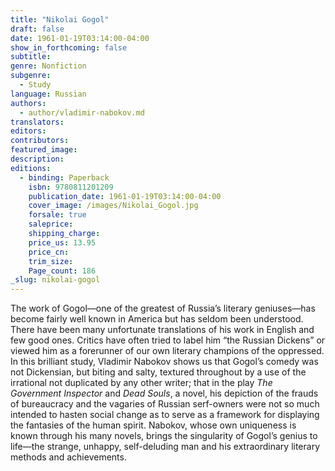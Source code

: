```yaml
---
title: "Nikolai Gogol"
draft: false
date: 1961-01-19T03:14:00-04:00
show_in_forthcoming: false
subtitle:
genre: Nonfiction
subgenre:
  - Study
language: Russian
authors:
  - author/vladimir-nabokov.md
translators:
editors:
contributors:
featured_image:
description:
editions:
  - binding: Paperback
    isbn: 9780811201209
    publication_date: 1961-01-19T03:14:00-04:00
    cover_image: /images/Nikolai_Gogol.jpg
    forsale: true
    saleprice:
    shipping_charge:
    price_us: 13.95
    price_cn:
    trim_size:
    Page_count: 186
_slug: nikolai-gogol
---
```


The work of Gogol—one of the greatest of Russia’s literary geniuses—has become fairly well known in America but has seldom been understood. There have been many unfortunate translations of his work in English and few good ones. Critics have often tried to label him “the Russian Dickens” or viewed him as a forerunner of our own literary champions of the oppressed. In this brilliant study, Vladimir Nabokov shows us that Gogol’s comedy was not Dickensian, but biting and salty, textured throughout by a use of the irrational not duplicated by any other writer; that in the play _The Government Inspector_ and _Dead Souls_, a novel, his depiction of the frauds of bureaucracy and the vagaries of Russian serf-owners were not so much intended to hasten social change as to serve as a framework for displaying the fantasies of the human spirit. Nabokov, whose own uniqueness is known through his many novels, brings the singularity of Gogol’s genius to life—the strange, unhappy, self-deluding man and his extraordinary literary methods and achievements.

